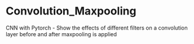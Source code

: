 # Convolution_Maxpooling
CNN with Pytorch - Show the effects of different filters on a convolution layer before and after maxpooling is applied
